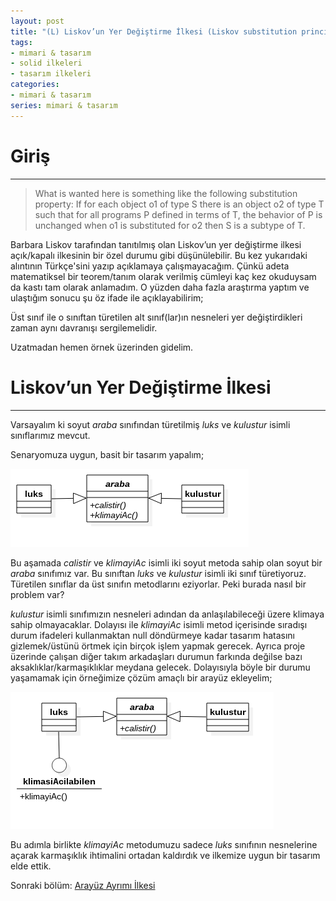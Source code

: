 ```yaml
---
layout: post
title: "(L) Liskov’un Yer Değiştirme İlkesi (Liskov substitution principle)"
tags:
- mimari & tasarım
- solid ilkeleri
- tasarım ilkeleri
categories:
- mimari & tasarım
series: mimari & tasarım
---
```


# Giriş
---------

> What is wanted here is something like the following substitution property:  If for each object o1 of type S there is an object o2 of type T such that for  all programs P defined in terms of T, the behavior of P is unchanged when  o1 is substituted for o2 then S is a subtype of T.

Barbara Liskov tarafından tanıtılmış olan Liskov’un yer değiştirme ilkesi açık/kapalı ilkesinin bir özel durumu gibi düşünülebilir.
Bu kez yukarıdaki alıntının Türkçe'sini yazıp açıklamaya çalışmayacağım.
Çünkü adeta matematiksel bir teorem/tanım olarak verilmiş cümleyi kaç kez okuduysam da kastı tam olarak anlamadım.
O yüzden daha fazla araştırma yaptım ve ulaştığım sonucu şu öz ifade ile açıklayabilirim;  

Üst sınıf ile o sınıftan türetilen alt sınıf(lar)ın nesneleri yer değiştirdikleri zaman aynı davranışı sergilemelidir.

Uzatmadan hemen örnek üzerinden gidelim.  

# Liskov’un Yer Değiştirme İlkesi
---------------------------------

Varsayalım ki soyut *araba* sınıfından türetilmiş *luks* ve *kulustur* isimli sınıflarımız mevcut.

Senaryomuza uygun, basit bir tasarım yapalım;  

![Altıncı Adım](/../resimler/solid/ilkeler6.png)

Bu aşamada *calistir* ve *klimayiAc* isimli iki soyut metoda sahip olan soyut bir *araba* sınıfımız var.
Bu sınıftan *luks* ve *kulustur* isimli iki sınıf türetiyoruz.
Türetilen sınıflar da üst sınıfın metodlarını eziyorlar.
Peki burada nasıl bir problem var?  

*kulustur* isimli sınıfımızın nesneleri adından da anlaşılabileceği üzere klimaya sahip olmayacaklar.
Dolayısı ile *klimayiAc* isimli metod içerisinde sıradışı durum ifadeleri kullanmaktan null döndürmeye kadar tasarım hatasını gizlemek/üstünü örtmek için birçok işlem yapmak gerecek.
Ayrıca proje üzerinde çalışan diğer takım arkadaşları durumun farkında değilse bazı aksaklıklar/karmaşıklıklar meydana gelecek.
Dolayısıyla böyle bir durumu yaşamamak için örneğimize çözüm amaçlı bir arayüz ekleyelim;  

![Yedinci Adım](/../resimler/solid/ilkeler7.png)

Bu adımla birlikte *klimayiAc* metodumuzu sadece *luks* sınıfının nesnelerine açarak karmaşıklık ihtimalini ortadan kaldırdık ve ilkemize uygun bir tasarım elde ettik.  

Sonraki bölüm: [Arayüz Ayrımı İlkesi][1]

[1]: /arayuz-ayrimi-ilkesi-interface-segregation-principle/